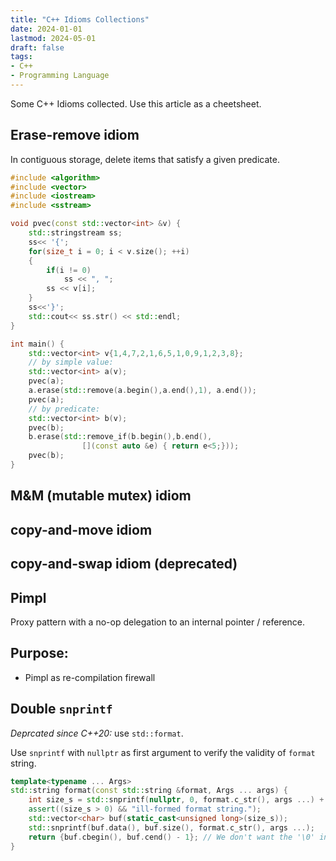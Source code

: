 ```yaml
---
title: "C++ Idioms Collections"
date: 2024-01-01
lastmod: 2024-05-01
draft: false
tags:
- C++
- Programming Language
---
```


Some C++ Idioms collected. Use this article as a cheetsheet.

<!--more-->

## Erase-remove idiom

In contiguous storage, delete items that satisfy a given predicate.

```cpp
#include <algorithm>
#include <vector>
#include <iostream>
#include <sstream>

void pvec(const std::vector<int> &v) {
	std::stringstream ss;
	ss<< '{';
	for(size_t i = 0; i < v.size(); ++i)
	{
		if(i != 0)
			ss << ", ";
		ss << v[i];
	}
	ss<<'}';
	std::cout<< ss.str() << std::endl;
}

int main() {
	std::vector<int> v{1,4,7,2,1,6,5,1,0,9,1,2,3,8};
	// by simple value:
	std::vector<int> a(v);
	pvec(a);
	a.erase(std::remove(a.begin(),a.end(),1), a.end());
	pvec(a);
	// by predicate:
	std::vector<int> b(v);
	pvec(b);
	b.erase(std::remove_if(b.begin(),b.end(),
				[](const auto &e) { return e<5;}));
	pvec(b);
}
```

## M&M (mutable mutex) idiom

## copy-and-move idiom

## copy-and-swap idiom (deprecated)

## Pimpl

Proxy pattern with a no-op delegation to an internal pointer / reference.

Purpose:
- 
- Pimpl as re-compilation firewall



## Double `snprintf`

*Deprcated since C++20:* use `std::format`.

Use `snprintf` with `nullptr` as first argument to verify the validity of `format` string.

```c++
template<typename ... Args>
std::string format(const std::string &format, Args ... args) {
	int size_s = std::snprintf(nullptr, 0, format.c_str(), args ...) + 1; // Extra space for '\0'
	assert((size_s > 0) && "ill-formed format string.");
	std::vector<char> buf(static_cast<unsigned long>(size_s));
	std::snprintf(buf.data(), buf.size(), format.c_str(), args ...);
	return {buf.cbegin(), buf.cend() - 1}; // We don't want the '\0' inside
}
```
